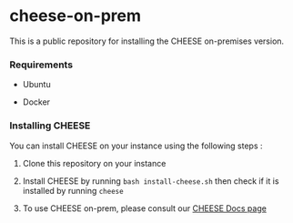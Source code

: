 # cheese-on-prem

This is a public repository for installing the CHEESE on-premises version.

### Requirements

- Ubuntu

- Docker

### Installing CHEESE

You can install CHEESE on your instance using the following steps :

1. Clone this repository on your instance

2. Install CHEESE by running `bash install-cheese.sh` then check if it is installed by running `cheese`

3. To use CHEESE on-prem, please consult our [CHEESE Docs page](https://cheese-docs.deepmedchem.com/on-prem-showcase/)
